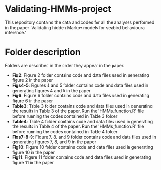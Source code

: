 # Validating-HMMs-project
This repository contains the data and codes for all the analyses performed in the paper 'Validating hidden Markov models for seabird behavioural inference.'

# Folder description

Folders are described in the order they appear in the paper.
- **Fig2**: Figure 2 folder contains code and data files used in generating figure 2 in the paper
- **Figs4-5**: Figures 4 and 5 folder contains code and data files used in generating figures 4 and 5 in the paper
- **Fig6**: Figure 6 folder contains code and data files used in generating figure 6 in the paper
- **Table3**: Table 3 folder contains code and data files used in generating the results in Table 3 of the paper. Run the 'HMMs_function.R' file before running the codes contained in Table 3 folder
- **Table4**: Table 4 folder contains code and data files used in generating the results in Table 4 of the paper. Run the 'HMMs_function.R' file before running the codes contained in Table 4 folder
- **Figs7-8-9**: Figure 7, 8, and 9 folder contains code and data files used in generating figures 7, 8, and 9 in the paper
- **Fig10**: Figure 10 folder contains code and data files used in generating figure 10 in the paper
- **Fig11**: Figure 11 folder contains code and data files used in generating figure 11 in the paper
